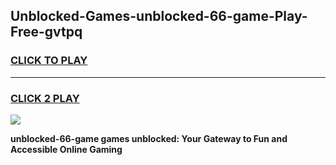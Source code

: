 
## Unblocked-Games-unblocked-66-game-Play-Free-gvtpq
<h3>
<a href="https://premium76.site?title=unblocked-66-game&ref=20A">CLICK TO PLAY</a></h3>
<hr>

<h3>
<a href="https://premium76.site?title=unblocked-66-game&ref=20A">CLICK 2 PLAY</a>
  
</h3>

<a href="https://premium76.site?title=unblocked-66-game&ref=20A"><img src="https://clearcache.store/games.png"></a>


**unblocked-66-game games unblocked: Your Gateway to Fun and Accessible Online Gaming**
